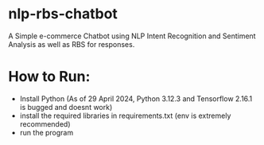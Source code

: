 # nlp-rbs-chatbot
A Simple e-commerce Chatbot using NLP Intent Recognition and Sentiment Analysis as well as RBS for responses.

# How to Run:
- Install Python (As of 29 April 2024, Python 3.12.3 and Tensorflow 2.16.1 is bugged and doesnt work)
- install the required libraries in requirements.txt (env is extremely recommended)
- run the program 